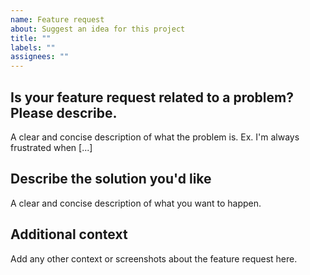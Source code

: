 ```yaml
---
name: Feature request
about: Suggest an idea for this project
title: ""
labels: ""
assignees: ""
---
```


## Is your feature request related to a problem? Please describe.

A clear and concise description of what the problem is. Ex. I'm always frustrated when [...]

## Describe the solution you'd like

A clear and concise description of what you want to happen.

## Additional context

Add any other context or screenshots about the feature request here.
